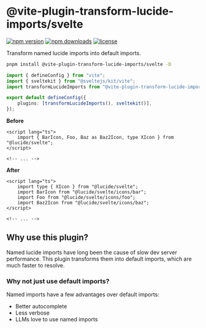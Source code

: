 # @vite-plugin-transform-lucide-imports/svelte

[![npm version](https://flat.badgen.net/npm/v/@vite-plugin-transform-lucide-imports/svelte?color=pink)](https://npmjs.com/package/@vite-plugin-transform-lucide-imports/svelte)
[![npm downloads](https://flat.badgen.net/npm/dm/@vite-plugin-transform-lucide-imports/svelte?color=pink)](https://npmjs.com/package/@vite-plugin-transform-lucide-imports/svelte)
[![license](https://flat.badgen.net/github/license/ieedan/vite-plugin-transform-lucide-imports?color=pink)](https://github.com/ieedan/vite-plugin-transform-lucide-imports/blob/main/LICENSE)

Transform named lucide imports into default imports.

```sh
pnpm install @vite-plugin-transform-lucide-imports/svelte -D
```

```ts
import { defineConfig } from "vite";
import { sveltekit } from "@sveltejs/kit/vite";
import transformLucideImports from "@vite-plugin-transform-lucide-imports/svelte";

export default defineConfig({
	plugins: [transformLucideImports(), sveltekit()],
});
```

**Before**

```svelte
<script lang="ts">
    import { BarIcon, Foo, Baz as Baz2Icon, type XIcon } from "@lucide/svelte";
</script>

<!-- ... -->
```

**After**

```svelte
<script lang="ts">
    import type { XIcon } from "@lucide/svelte";
	import BarIcon from "@lucide/svelte/icons/bar";
	import Foo from "@lucide/svelte/icons/foo";
	import Baz2Icon from "@lucide/svelte/icons/baz";
</script>

<!-- ... -->
```

## Why use this plugin?

Named lucide imports have long been the cause of slow dev server performance. This plugin transforms them into default imports, which are much faster to resolve.

### Why not just use default imports?

Named imports have a few advantages over default imports:

-   Better autocomplete
-   Less verbose
-   LLMs love to use named imports
